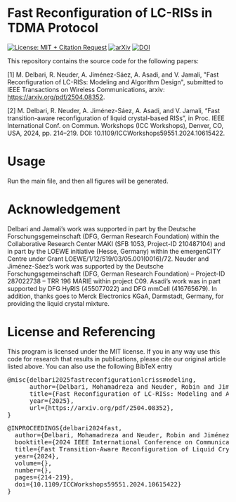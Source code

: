 # Fast Reconfiguration of LC-RISs in TDMA Protocol
[![License: MIT + Citation Request](https://img.shields.io/badge/License-MIT--Citation-yellow.svg)](./LICENSE)
[![arXiv](https://img.shields.io/badge/arXiv-2504.08352-b31b1b.svg)](https://arxiv.org/abs/2504.08352)
[![DOI](https://img.shields.io/badge/DOI-10.1109%2FICCWorkshops59551.2024.10615422-blue.svg)](https://ieeexplore.ieee.org/document/10615422)

This repository contains the source code for the following papers:

[1] M. Delbari, R. Neuder, A. Jiménez-Sáez, A. Asadi, and V. Jamali, "Fast Reconfiguration of LC-RISs: Modeling and Algorithm Design", submitted to IEEE Transactions on Wireless Communications, arxiv: https://arxiv.org/pdf/2504.08352.

[2] M. Delbari, R. Neuder, A. Jiménez-Sáez, A. Asadi, and V. Jamali, “Fast transition-aware reconfiguration of liquid crystal-based RISs”, in Proc. IEEE International Conf. on Commun. Workshops (ICC Workshops), Denver, CO, USA, 2024, pp. 214–219. DOI: 10.1109/ICCWorkshops59551.2024.10615422.

# Usage
Run the main file, and then all figures will be generated.

# Acknowledgement
Delbari and Jamali’s work was supported in part by the Deutsche Forschungsgemeinschaft (DFG, German Research Foundation) within the Collaborative Research Center MAKI (SFB 1053, Project-ID 210487104) and in part by the LOEWE initiative (Hesse, Germany) within the emergenCITY Centre under Grant LOEWE/1/12/519/03/05.001(0016)/72. Neuder and Jiménez-Sáez’s work was supported by the Deutsche Forschungsgemeinschaft (DFG, German Research Foundation) – Project-ID 287022738 – TRR 196 MARIE within project C09. Asadi’s work was in part supported by DFG HyRIS (455077022) and DFG mmCell (416765679). In addition, thanks goes to Merck Electronics KGaA, Darmstadt, Germany, for providing the liquid crystal mixture.

# License and Referencing
This program is licensed under the MIT license. If you in any way use this code for research that results in publications, please cite our original article listed above. You can also use the following BibTeX entry

<pre lang="markdown">
@misc{delbari2025fastreconfigurationlcrissmodeling,
      author={Delbari, Mohamadreza and Neuder, Robin and Jiménez-Sáez, Alejandro and Asadi, Arash and Jamali, Vahid},
      title={Fast Reconfiguration of LC-RISs: Modeling and Algorithm Design},
      year={2025},
      url={https://arxiv.org/pdf/2504.08352}, 
}
</pre>

<pre lang="markdown">
@INPROCEEDINGS{delbari2024fast,
  author={Delbari, Mohamadreza and Neuder, Robin and Jiménez-Sáez, Alejandro and Asadi, Arash and Jamali, Vahid},
  booktitle={2024 IEEE International Conference on Communications Workshops (ICC Workshops)}, 
  title={Fast Transition-Aware Reconfiguration of Liquid Crystal-Based RISs}, 
  year={2024},
  volume={},
  number={},
  pages={214-219},
  doi={10.1109/ICCWorkshops59551.2024.10615422}
}
</pre>

